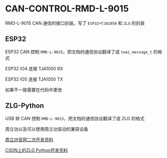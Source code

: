 # CAN-CONTROL-RMD-L-9015

RMD-L-9015 CAN 通信的接口封装。写了 `ESP32+TJA1050` 和 `ZLG` 的封装

## ESP32

ESP32 CAN 控制 `RMD-L-9015`，把文档的通信协议翻译了成 `twai_message_t` 的格式

ESP32 IO4 连接 TJA1050 RX

ESP32 IO5 连接 TJA1050 TX

如果不一致需要在代码中更改

## ZLG-Python

USB 转 CAN 控制 `RMD-L-9015`，把文档的通信协议翻译了成 ZLG 的格式

周立功以及可以使用周立功驱动的兼容设备

[周立功官网二次开发资料](https://manual.zlg.cn/web/#/152?page_id=5332)

[CSDN上的ZLG Python开发资料](https://blog.csdn.net/weifengdq/article/details/117482461)